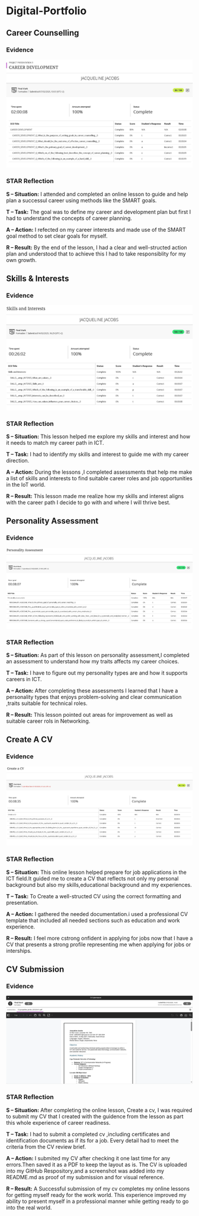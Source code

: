 # Digital-Portfolio

## Career Counselling

### Evidence
![Career Development Result](Evidence/Career_Development.png)

### STAR Reflection
**S – Situation:**  I attended and completed an online lesson to guide and help plan a successul career using methods like the SMART goals.

**T – Task:**  The goal was to define my career and development plan but first I had to understand the concepts of career planning. 

**A – Action:** I refected on my career interests and made use of the SMART goal method to set clear goals for myself.

**R – Result:** By the end of the lesson, I had a clear and well-structed action plan and understood that to achieve this I had to take responsiblity for my own growth.

## Skills & Interests

### Evidence
![Skills and Interests Result](Evidence/Skills_&_Interests.png)

### STAR Reflection
**S – Situation:**   This lesson helped me explore my skills and interest and how it needs to match my career path in ICT.

**T – Task:**   I had to identify my skills and interest to guide me with my career direction.

**A – Action:**   During the lessons ,I completed assessments that help me make a list of skills and interests to find suitable career roles and job opportunities in the IoT world.

**R – Result:** This lesson made me realize how my skills and interest aligns with the career path I decide to go with and where I will thrive best.

## Personality Assessment

### Evidence
![Personality_Assessment Result](Evidence/Personality_Assessment.png)

### STAR Reflection
**S – Situation:**  As part of this lesson on personality assessment,I completed an assessment to understand how my traits affects my career choices.

**T – Task:** I have to figure out my personality types are and how it supports careers in ICT.   

**A – Action:**   After completing these assessments I learned that I have a personality types that enjoys problem-solving and clear communication ,traits suitable for technical roles.

**R – Result:** This lesson pointed out areas for improvement as well as suitable career rols in Networking.

## Create A CV

### Evidence
![Create_A_CV Result](Evidence/Create_A_CV.png)

### STAR Reflection
**S – Situation:** This online lesson helped prepare for job applications in the ICT field.It guided me to create a CV that reflects not only my personal background but also my skills,educational background and my experiences.

**T – Task:** To Create a well-structed CV using the correct formatting and presentation.

**A – Action:** I gathered the needed documentation.i used a professional CV template that included all needed sections such as education and work experience.

**R – Result:** I feel more  cstrong onfident in applying for jobs now that I have a CV that presents a strong profile representing me when applying for jobs or interships.

## CV Submission

### Evidence
![CV Submission ](Evidence/CV_Submission.PNG)

### STAR Reflection
**S – Situation:**  After completing the online lesson, Create a cv, I was required to submit my CV that I created with the guidence from the lesson as part this whole experience of career readiness.

**T – Task:** I had to  submit a completed cv ,including certificates and identification documents as if its for a job. Every detail had to meet the criteria from the CV review brief.

**A – Action:** I submited my CV after checking it one last time for any errors.Then saved it as a PDF to keep the layout as is. The CV is uploaded into my GitHub Respository,and a screenshot was added into my README.md as proof of my submission and for visual reference.

**R – Result:** A Successful submission of my cv completes my online lessons for getting myself ready for the work world. This experience improved my ability to present myself in a professional manner while getting ready to go into the real world. 
